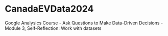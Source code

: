 # CanadaEVData2024
Google Analysics Course -  Ask Questions to Make Data-Driven Decisions - Module 3, Self-Reflection: Work with datasets
